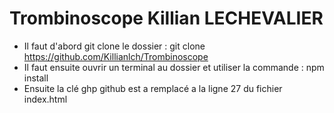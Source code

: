 # Trombinoscope Killian LECHEVALIER
+ Il faut d'abord git clone le dossier : git clone https://github.com/Killianlch/Trombinoscope
+ Il faut ensuite ouvrir un terminal au dossier et utiliser la commande : npm install
+ Ensuite la clé ghp github est a remplacé a la ligne 27 du fichier index.html


